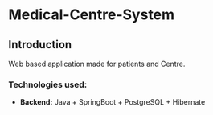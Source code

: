 # Medical-Centre-System

## Introduction
Web based application made for patients and Centre. 

### Technologies used:
- **Backend:** Java + SpringBoot + PostgreSQL + Hibernate



